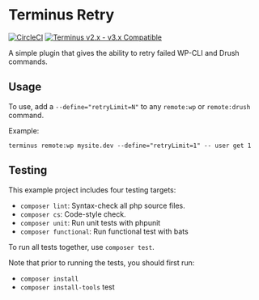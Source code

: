 # Terminus Retry

[![CircleCI](https://circleci.com/gh/pantheon-systems/terminus-retry.svg?style=shield)](https://circleci.com/gh/pantheon-systems/terminus-retry)
[![Terminus v2.x - v3.x Compatible](https://img.shields.io/badge/terminus-2.x%20--%203.x-green.svg)](https://github.com/pantheon-systems/terminus-plugin-example/tree/2.x)

A simple plugin that gives the ability to retry failed WP-CLI and Drush commands.

## Usage

To use, add a `--define="retryLimit=N"` to any `remote:wp` or `remote:drush` command.

Example:

```shell
terminus remote:wp mysite.dev --define="retryLimit=1" -- user get 1
```

<!-- ## Installation

To install this plugin using Terminus 3:

```shell
terminus self:plugin:install terminus-retry
``` -->

## Testing

This example project includes four testing targets:

* `composer lint`: Syntax-check all php source files.
* `composer cs`: Code-style check.
* `composer unit`: Run unit tests with phpunit
* `composer functional`: Run functional test with bats

To run all tests together, use `composer test`.

Note that prior to running the tests, you should first run:

* `composer install`
* `composer install-tools`
test

